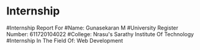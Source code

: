 # Internship
#Internship Report For
#Name: Gunasekaran M
#University Register Number: 611720104022
#College: Nrasu's Sarathy Institute Of Technology
#Internship In The Field Of: Web Development
